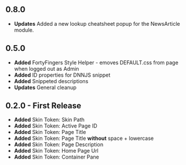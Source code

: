 ## 0.8.0
* **Updates** Added a new lookup cheatsheet popup for the NewsArticle module.

## 0.5.0
* **Added** FortyFingers Style Helper - emoves DEFAULT.css from page when logged out as Admin
* **Added** ID properties for DNNJS snippet
* **Added** Snippeted descriptions
* **Updates** General cleanup

## 0.2.0 - First Release

* **Added** Skin Token: Skin Path
* **Added** Skin Token: Active Page ID
* **Added** Skin Token: Page Title
* **Added** Skin Token: Page Title **without** space + lowercase
* **Added** Skin Token: Page Description
* **Added** Skin Token: Home Page Url
* **Added** Skin Token: Container Pane
